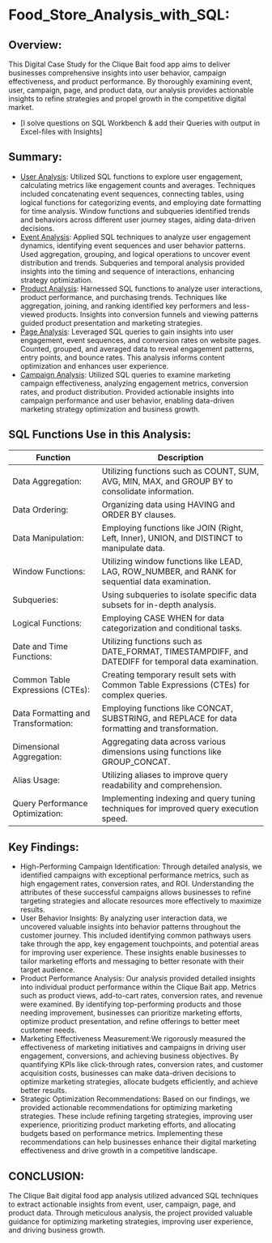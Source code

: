 # Food_Store_Analysis_with_SQL:
## Overview:
This Digital Case Study for the Clique Bait food app aims to deliver businesses comprehensive insights into user behavior, campaign effectiveness, and product performance. By thoroughly examining event, user, campaign, page, and product data, our analysis provides actionable insights to refine strategies and propel growth in the competitive digital market.
- [I solve questions on SQL Workbench & add their Queries with output in Excel-files with Insights]
## Summary:
- [User Analysis](https://github.com/DA-Atharv/Food_Store_Analysis_with_SQL/tree/main/USER%20ANALYSIS): Utilized SQL functions to explore user engagement, calculating metrics like engagement counts and averages. Techniques included concatenating event sequences, connecting tables, using logical functions for categorizing events, and employing date formatting for time analysis. Window functions and subqueries identified trends and behaviors across different user journey stages, aiding data-driven decisions.
- [Event Analysis](https://github.com/DA-Atharv/Food_Store_Analysis_with_SQL/tree/main/EVENT%20ANALYSIS): Applied SQL techniques to analyze user engagement dynamics, identifying event sequences and user behavior patterns. Used aggregation, grouping, and logical operations to uncover event distribution and trends. Subqueries and temporal analysis provided insights into the timing and sequence of interactions, enhancing strategy optimization.
- [Product Analysis](https://github.com/DA-Atharv/Food_Store_Analysis_with_SQL/tree/main/PRODUCT%20ANALYSIS): Harnessed SQL functions to analyze user interactions, product performance, and purchasing trends. Techniques like aggregation, joining, and ranking identified key performers and less-viewed products. Insights into conversion funnels and viewing patterns guided product presentation and marketing strategies.
- [Page Analysis](https://github.com/DA-Atharv/Food_Store_Analysis_with_SQL/tree/main/PAGE%20ANALYSIS): Leveraged SQL queries to gain insights into user engagement, event sequences, and conversion rates on website pages. Counted, grouped, and averaged data to reveal engagement patterns, entry points, and bounce rates. This analysis informs content optimization and enhances user experience.
- [Campaign Analysis](https://github.com/DA-Atharv/Food_Store_Analysis_with_SQL/tree/main/CAMPAIGN%20ANALYSIS): Utilized SQL queries to examine marketing campaign effectiveness, analyzing engagement metrics, conversion rates, and product distribution. Provided actionable insights into campaign performance and user behavior, enabling data-driven marketing strategy optimization and business growth.

## SQL Functions Use in this Analysis:
| Function                              | Description                                                                                   |
|---------------------------------------|-----------------------------------------------------------------------------------------------|
| Data Aggregation:                      | Utilizing functions such as COUNT, SUM, AVG, MIN, MAX, and GROUP BY to consolidate information.        |
| Data Ordering:                        | Organizing data using HAVING and ORDER BY clauses.      |
| Data Manipulation:                     | Employing functions like JOIN (Right, Left, Inner), UNION, and DISTINCT to manipulate data. |
| Window Functions:                      | Utilizing window functions like LEAD, LAG, ROW_NUMBER, and RANK for sequential data examination. |
| Subqueries:                            | Using subqueries to isolate specific data subsets for in-depth analysis.           |
| Logical Functions:                     | Employing CASE WHEN for data categorization and conditional tasks. |
| Date and Time Functions:               | Utilizing functions such as DATE_FORMAT, TIMESTAMPDIFF, and DATEDIFF for temporal data examination. |
| Common Table Expressions (CTEs):      | Creating temporary result sets with Common Table Expressions (CTEs) for complex queries. |
| Data Formatting and Transformation:   | Employing functions like CONCAT, SUBSTRING, and REPLACE for data formatting and transformation. |
| Dimensional Aggregation:              | Aggregating data across various dimensions using functions like GROUP_CONCAT. |
| Alias Usage:                           | Utilizing aliases to improve query readability and comprehension.            |
| Query Performance Optimization:       | Implementing indexing and query tuning techniques for improved query execution speed. |

## Key Findings:
- High-Performing Campaign Identification: Through detailed analysis, we identified campaigns with exceptional performance metrics, such as high engagement rates, conversion rates, and ROI. Understanding the attributes of these successful campaigns allows businesses to refine targeting strategies and allocate resources more effectively to maximize results.
- User Behavior Insights: By analyzing user interaction data, we uncovered valuable insights into behavior patterns throughout the customer journey. This included identifying common pathways users take through the app, key engagement touchpoints, and potential areas for improving user experience. These insights enable businesses to tailor marketing efforts and messaging to better resonate with their target audience.
- Product Performance Analysis: Our analysis provided detailed insights into individual product performance within the Clique Bait app. Metrics such as product views, add-to-cart rates, conversion rates, and revenue were examined. By identifying top-performing products and those needing improvement, businesses can prioritize marketing efforts, optimize product presentation, and refine offerings to better meet customer needs.
- Marketing Effectiveness Measurement:We rigorously measured the effectiveness of marketing initiatives and campaigns in driving user engagement, conversions, and achieving business objectives. By quantifying KPIs like click-through rates, conversion rates, and customer acquisition costs, businesses can make data-driven decisions to optimize marketing strategies, allocate budgets efficiently, and achieve better results.
- Strategic Optimization Recommendations: Based on our findings, we provided actionable recommendations for optimizing marketing strategies. These include refining targeting strategies, improving user experience, prioritizing product marketing efforts, and allocating budgets based on performance metrics. Implementing these recommendations can help businesses enhance their digital marketing effectiveness and drive growth in a competitive landscape.

## CONCLUSION: 
The Clique Bait digital food app analysis utilized advanced SQL techniques to extract actionable insights from event, user, campaign, page, and product data. Through meticulous analysis, the project provided valuable guidance for optimizing marketing strategies, improving user experience, and driving business growth.

